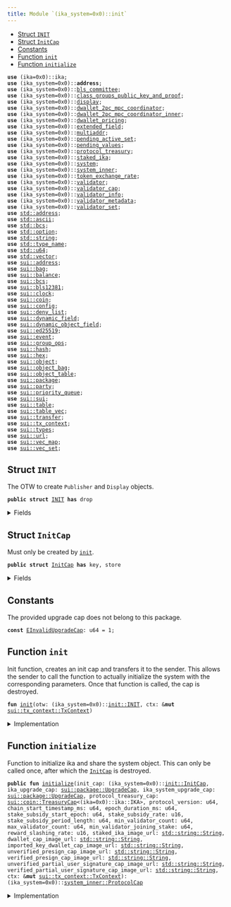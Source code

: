 ```yaml
---
title: Module `(ika_system=0x0)::init`
---
```




-  [Struct `INIT`](#(ika_system=0x0)_init_INIT)
-  [Struct `InitCap`](#(ika_system=0x0)_init_InitCap)
-  [Constants](#@Constants_0)
-  [Function `init`](#(ika_system=0x0)_init_init)
-  [Function `initialize`](#(ika_system=0x0)_init_initialize)


<pre><code><b>use</b> (ika=0x0)::ika;
<b>use</b> (ika_system=0x0)::<b>address</b>;
<b>use</b> (ika_system=0x0)::<a href="../ika_system/bls_committee.md#(ika_system=0x0)_bls_committee">bls_committee</a>;
<b>use</b> (ika_system=0x0)::<a href="../ika_system/class_groups_public_key_and_proof.md#(ika_system=0x0)_class_groups_public_key_and_proof">class_groups_public_key_and_proof</a>;
<b>use</b> (ika_system=0x0)::<a href="../ika_system/display.md#(ika_system=0x0)_display">display</a>;
<b>use</b> (ika_system=0x0)::<a href="../ika_system/dwallet_2pc_mpc_coordinator.md#(ika_system=0x0)_dwallet_2pc_mpc_coordinator">dwallet_2pc_mpc_coordinator</a>;
<b>use</b> (ika_system=0x0)::<a href="../ika_system/dwallet_2pc_mpc_coordinator_inner.md#(ika_system=0x0)_dwallet_2pc_mpc_coordinator_inner">dwallet_2pc_mpc_coordinator_inner</a>;
<b>use</b> (ika_system=0x0)::<a href="../ika_system/dwallet_pricing.md#(ika_system=0x0)_dwallet_pricing">dwallet_pricing</a>;
<b>use</b> (ika_system=0x0)::<a href="../ika_system/extended_field.md#(ika_system=0x0)_extended_field">extended_field</a>;
<b>use</b> (ika_system=0x0)::<a href="../ika_system/multiaddr.md#(ika_system=0x0)_multiaddr">multiaddr</a>;
<b>use</b> (ika_system=0x0)::<a href="../ika_system/pending_active_set.md#(ika_system=0x0)_pending_active_set">pending_active_set</a>;
<b>use</b> (ika_system=0x0)::<a href="../ika_system/pending_values.md#(ika_system=0x0)_pending_values">pending_values</a>;
<b>use</b> (ika_system=0x0)::<a href="../ika_system/protocol_treasury.md#(ika_system=0x0)_protocol_treasury">protocol_treasury</a>;
<b>use</b> (ika_system=0x0)::<a href="../ika_system/staked_ika.md#(ika_system=0x0)_staked_ika">staked_ika</a>;
<b>use</b> (ika_system=0x0)::<a href="../ika_system/system.md#(ika_system=0x0)_system">system</a>;
<b>use</b> (ika_system=0x0)::<a href="../ika_system/system_inner.md#(ika_system=0x0)_system_inner">system_inner</a>;
<b>use</b> (ika_system=0x0)::<a href="../ika_system/token_exchange_rate.md#(ika_system=0x0)_token_exchange_rate">token_exchange_rate</a>;
<b>use</b> (ika_system=0x0)::<a href="../ika_system/validator.md#(ika_system=0x0)_validator">validator</a>;
<b>use</b> (ika_system=0x0)::<a href="../ika_system/validator_cap.md#(ika_system=0x0)_validator_cap">validator_cap</a>;
<b>use</b> (ika_system=0x0)::<a href="../ika_system/validator_info.md#(ika_system=0x0)_validator_info">validator_info</a>;
<b>use</b> (ika_system=0x0)::<a href="../ika_system/validator_metadata.md#(ika_system=0x0)_validator_metadata">validator_metadata</a>;
<b>use</b> (ika_system=0x0)::<a href="../ika_system/validator_set.md#(ika_system=0x0)_validator_set">validator_set</a>;
<b>use</b> <a href="../std/address.md#std_address">std::address</a>;
<b>use</b> <a href="../std/ascii.md#std_ascii">std::ascii</a>;
<b>use</b> <a href="../std/bcs.md#std_bcs">std::bcs</a>;
<b>use</b> <a href="../std/option.md#std_option">std::option</a>;
<b>use</b> <a href="../std/string.md#std_string">std::string</a>;
<b>use</b> <a href="../std/type_name.md#std_type_name">std::type_name</a>;
<b>use</b> <a href="../std/u64.md#std_u64">std::u64</a>;
<b>use</b> <a href="../std/vector.md#std_vector">std::vector</a>;
<b>use</b> <a href="../sui/address.md#sui_address">sui::address</a>;
<b>use</b> <a href="../sui/bag.md#sui_bag">sui::bag</a>;
<b>use</b> <a href="../sui/balance.md#sui_balance">sui::balance</a>;
<b>use</b> <a href="../sui/bcs.md#sui_bcs">sui::bcs</a>;
<b>use</b> <a href="../sui/bls12381.md#sui_bls12381">sui::bls12381</a>;
<b>use</b> <a href="../sui/clock.md#sui_clock">sui::clock</a>;
<b>use</b> <a href="../sui/coin.md#sui_coin">sui::coin</a>;
<b>use</b> <a href="../sui/config.md#sui_config">sui::config</a>;
<b>use</b> <a href="../sui/deny_list.md#sui_deny_list">sui::deny_list</a>;
<b>use</b> <a href="../sui/dynamic_field.md#sui_dynamic_field">sui::dynamic_field</a>;
<b>use</b> <a href="../sui/dynamic_object_field.md#sui_dynamic_object_field">sui::dynamic_object_field</a>;
<b>use</b> <a href="../sui/ed25519.md#sui_ed25519">sui::ed25519</a>;
<b>use</b> <a href="../sui/event.md#sui_event">sui::event</a>;
<b>use</b> <a href="../sui/group_ops.md#sui_group_ops">sui::group_ops</a>;
<b>use</b> <a href="../sui/hash.md#sui_hash">sui::hash</a>;
<b>use</b> <a href="../sui/hex.md#sui_hex">sui::hex</a>;
<b>use</b> <a href="../sui/object.md#sui_object">sui::object</a>;
<b>use</b> <a href="../sui/object_bag.md#sui_object_bag">sui::object_bag</a>;
<b>use</b> <a href="../sui/object_table.md#sui_object_table">sui::object_table</a>;
<b>use</b> <a href="../sui/package.md#sui_package">sui::package</a>;
<b>use</b> <a href="../sui/party.md#sui_party">sui::party</a>;
<b>use</b> <a href="../sui/priority_queue.md#sui_priority_queue">sui::priority_queue</a>;
<b>use</b> <a href="../sui/sui.md#sui_sui">sui::sui</a>;
<b>use</b> <a href="../sui/table.md#sui_table">sui::table</a>;
<b>use</b> <a href="../sui/table_vec.md#sui_table_vec">sui::table_vec</a>;
<b>use</b> <a href="../sui/transfer.md#sui_transfer">sui::transfer</a>;
<b>use</b> <a href="../sui/tx_context.md#sui_tx_context">sui::tx_context</a>;
<b>use</b> <a href="../sui/types.md#sui_types">sui::types</a>;
<b>use</b> <a href="../sui/url.md#sui_url">sui::url</a>;
<b>use</b> <a href="../sui/vec_map.md#sui_vec_map">sui::vec_map</a>;
<b>use</b> <a href="../sui/vec_set.md#sui_vec_set">sui::vec_set</a>;
</code></pre>



<a name="(ika_system=0x0)_init_INIT"></a>

## Struct `INIT`

The OTW to create <code>Publisher</code> and <code>Display</code> objects.


<pre><code><b>public</b> <b>struct</b> <a href="../ika_system/init.md#(ika_system=0x0)_init_INIT">INIT</a> <b>has</b> drop
</code></pre>



<details>
<summary>Fields</summary>


<dl>
</dl>


</details>

<a name="(ika_system=0x0)_init_InitCap"></a>

## Struct `InitCap`

Must only be created by <code><a href="../ika_system/init.md#(ika_system=0x0)_init">init</a></code>.


<pre><code><b>public</b> <b>struct</b> <a href="../ika_system/init.md#(ika_system=0x0)_init_InitCap">InitCap</a> <b>has</b> key, store
</code></pre>



<details>
<summary>Fields</summary>


<dl>
<dt>
<code>id: <a href="../sui/object.md#sui_object_UID">sui::object::UID</a></code>
</dt>
<dd>
</dd>
<dt>
<code>publisher: <a href="../sui/package.md#sui_package_Publisher">sui::package::Publisher</a></code>
</dt>
<dd>
</dd>
</dl>


</details>

<a name="@Constants_0"></a>

## Constants


<a name="(ika_system=0x0)_init_EInvalidUpgradeCap"></a>

The provided upgrade cap does not belong to this package.


<pre><code><b>const</b> <a href="../ika_system/init.md#(ika_system=0x0)_init_EInvalidUpgradeCap">EInvalidUpgradeCap</a>: u64 = 1;
</code></pre>



<a name="(ika_system=0x0)_init_init"></a>

## Function `init`

Init function, creates an init cap and transfers it to the sender.
This allows the sender to call the function to actually initialize the system
with the corresponding parameters. Once that function is called, the cap is destroyed.


<pre><code><b>fun</b> <a href="../ika_system/init.md#(ika_system=0x0)_init">init</a>(otw: (ika_system=0x0)::<a href="../ika_system/init.md#(ika_system=0x0)_init_INIT">init::INIT</a>, ctx: &<b>mut</b> <a href="../sui/tx_context.md#sui_tx_context_TxContext">sui::tx_context::TxContext</a>)
</code></pre>



<details>
<summary>Implementation</summary>


<pre><code><b>fun</b> <a href="../ika_system/init.md#(ika_system=0x0)_init">init</a>(otw: <a href="../ika_system/init.md#(ika_system=0x0)_init_INIT">INIT</a>, ctx: &<b>mut</b> TxContext) {
    <b>let</b> id = object::new(ctx);
    <b>let</b> publisher = package::claim(otw, ctx);
    <b>let</b> init_cap = <a href="../ika_system/init.md#(ika_system=0x0)_init_InitCap">InitCap</a> { id, publisher };
    transfer::transfer(init_cap, ctx.sender());
}
</code></pre>



</details>

<a name="(ika_system=0x0)_init_initialize"></a>

## Function `initialize`

Function to initialize ika and share the system object.
This can only be called once, after which the <code><a href="../ika_system/init.md#(ika_system=0x0)_init_InitCap">InitCap</a></code> is destroyed.


<pre><code><b>public</b> <b>fun</b> <a href="../ika_system/init.md#(ika_system=0x0)_init_initialize">initialize</a>(init_cap: (ika_system=0x0)::<a href="../ika_system/init.md#(ika_system=0x0)_init_InitCap">init::InitCap</a>, ika_upgrade_cap: <a href="../sui/package.md#sui_package_UpgradeCap">sui::package::UpgradeCap</a>, ika_system_upgrade_cap: <a href="../sui/package.md#sui_package_UpgradeCap">sui::package::UpgradeCap</a>, protocol_treasury_cap: <a href="../sui/coin.md#sui_coin_TreasuryCap">sui::coin::TreasuryCap</a>&lt;(ika=0x0)::ika::IKA&gt;, protocol_version: u64, chain_start_timestamp_ms: u64, epoch_duration_ms: u64, stake_subsidy_start_epoch: u64, stake_subsidy_rate: u16, stake_subsidy_period_length: u64, min_validator_count: u64, max_validator_count: u64, min_validator_joining_stake: u64, reward_slashing_rate: u16, staked_ika_image_url: <a href="../std/string.md#std_string_String">std::string::String</a>, dwallet_cap_image_url: <a href="../std/string.md#std_string_String">std::string::String</a>, imported_key_dwallet_cap_image_url: <a href="../std/string.md#std_string_String">std::string::String</a>, unverified_presign_cap_image_url: <a href="../std/string.md#std_string_String">std::string::String</a>, verified_presign_cap_image_url: <a href="../std/string.md#std_string_String">std::string::String</a>, unverified_partial_user_signature_cap_image_url: <a href="../std/string.md#std_string_String">std::string::String</a>, verified_partial_user_signature_cap_image_url: <a href="../std/string.md#std_string_String">std::string::String</a>, ctx: &<b>mut</b> <a href="../sui/tx_context.md#sui_tx_context_TxContext">sui::tx_context::TxContext</a>): (ika_system=0x0)::<a href="../ika_system/system_inner.md#(ika_system=0x0)_system_inner_ProtocolCap">system_inner::ProtocolCap</a>
</code></pre>



<details>
<summary>Implementation</summary>


<pre><code><b>public</b> <b>fun</b> <a href="../ika_system/init.md#(ika_system=0x0)_init_initialize">initialize</a>(
    init_cap: <a href="../ika_system/init.md#(ika_system=0x0)_init_InitCap">InitCap</a>,
    ika_upgrade_cap: UpgradeCap,
    ika_system_upgrade_cap: UpgradeCap,
    protocol_treasury_cap: TreasuryCap&lt;IKA&gt;,
    protocol_version: u64,
    chain_start_timestamp_ms: u64,
    epoch_duration_ms: u64,
    // Stake Subsidy parameters
    stake_subsidy_start_epoch: u64,
    stake_subsidy_rate: u16,
    stake_subsidy_period_length: u64,
    // Validator committee parameters
    min_validator_count: u64,
    max_validator_count: u64,
    min_validator_joining_stake: u64,
    reward_slashing_rate: u16,
    // Display parameters
    staked_ika_image_url: String,
    dwallet_cap_image_url: String,
    imported_key_dwallet_cap_image_url: String,
    unverified_presign_cap_image_url: String,
    verified_presign_cap_image_url: String,
    unverified_partial_user_signature_cap_image_url: String,
    verified_partial_user_signature_cap_image_url: String,
    ctx: &<b>mut</b> TxContext,
): ProtocolCap {
    <b>let</b> <a href="../ika_system/init.md#(ika_system=0x0)_init_InitCap">InitCap</a> { id, publisher } = init_cap;
    id.delete();
    <b>let</b> ika_package_id = ika_upgrade_cap.package();
    <b>let</b> ika_system_package_id = ika_system_upgrade_cap.package();
    <b>assert</b>!(
        type_name::get&lt;IKA&gt;().get_address() == ika_package_id.to_address().to_ascii_string(),
        <a href="../ika_system/init.md#(ika_system=0x0)_init_EInvalidUpgradeCap">EInvalidUpgradeCap</a>,
    );
    <b>assert</b>!(
        type_name::get&lt;<a href="../ika_system/init.md#(ika_system=0x0)_init_InitCap">InitCap</a>&gt;().get_address() == ika_system_package_id.to_address().to_ascii_string(),
        <a href="../ika_system/init.md#(ika_system=0x0)_init_EInvalidUpgradeCap">EInvalidUpgradeCap</a>,
    );
    <b>let</b> upgrade_caps = vector[ika_upgrade_cap, ika_system_upgrade_cap];
    <b>let</b> validators = <a href="../ika_system/validator_set.md#(ika_system=0x0)_validator_set_new">validator_set::new</a>(
        min_validator_count,
        max_validator_count,
        min_validator_joining_stake,
        max_validator_count,
        reward_slashing_rate,
        ctx,
    );
    <b>let</b> <a href="../ika_system/protocol_treasury.md#(ika_system=0x0)_protocol_treasury">protocol_treasury</a> = <a href="../ika_system/protocol_treasury.md#(ika_system=0x0)_protocol_treasury_create">protocol_treasury::create</a>(
        protocol_treasury_cap,
        stake_subsidy_rate,
        stake_subsidy_period_length,
        ctx,
    );
    <b>let</b> protocol_cap = <a href="../ika_system/system.md#(ika_system=0x0)_system_create">system::create</a>(
        ika_system_package_id,
        upgrade_caps,
        validators,
        protocol_version,
        chain_start_timestamp_ms,
        epoch_duration_ms,
        stake_subsidy_start_epoch,
        <a href="../ika_system/protocol_treasury.md#(ika_system=0x0)_protocol_treasury">protocol_treasury</a>,
        ctx,
    );
    <a href="../ika_system/display.md#(ika_system=0x0)_display_create">display::create</a>(
        publisher,
        staked_ika_image_url,
        dwallet_cap_image_url,
        imported_key_dwallet_cap_image_url,
        unverified_presign_cap_image_url,
        verified_presign_cap_image_url,
        unverified_partial_user_signature_cap_image_url,
        verified_partial_user_signature_cap_image_url,
        ctx,
    );
    protocol_cap
}
</code></pre>



</details>
